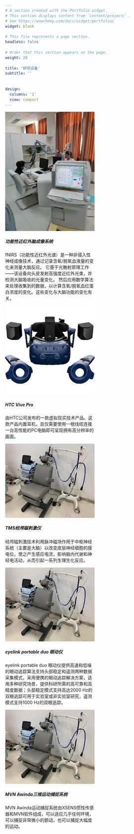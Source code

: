 ```yaml
---
# A section created with the Portfolio widget.
# This section displays content from `content/project/`.
# See https://wowchemy.com/docs/widget/portfolio/
widget: blank

# This file represents a page section.
headless: false

# Order that this section appears on the page.
weight: 20

title: '研究设备'
subtitle: ''


design:
  columns: '1'
  view: compact
---
```


<html>
<head>
<style>
<link rel="stylesheet" href="https://cdn.jsdelivr.net/npm/bootstrap@4.6.2/dist/css/bootstrap.min.css" integrity="sha384-xOolHFLEh07PJGoPkLv1IbcEPTNtaed2xpHsD9ESMhqIYd0nLMwNLD69Npy4HI+N" crossorigin="anonymous">
div{margin:24px;border:10;padding:10;};
.container1{
background-image:url('fnirs.jpg');
background-repeat:no-repeat;
background-position:left top;
margin-right:200px;

}
    .photo{
        float:left;
        width:100px;
        height:100px;
    }
    .intro{
        float:right;
        width:70%;
    }


</style>
</head>
<body>


<div class="card" style="width: 18rem;">
  <img class="card-img-top" src="fnirs.jpg" alt="Card image cap">
  <div class="card-body">
    <h5 class="card-title">功能性近红外脑成像系统</h5>
    <p class="card-text">fNIRS（功能性近红外光谱）是一种非侵入性神经成像技术，通过记录含氧/脱氧血液量的变化来测量大脑反应。 它基于光散射原理工作——该设备向头皮发射高强度近红外光束，并检测大脑吸收的光量变化。 然后应用数学算法来处理收集到的数据，以计算含氧/脱氧血红蛋白浓度的变化。这些变化与大脑功能的变化有关。</p>
  </div>
</div>

<div class="card" style="width: 18rem;">
  <img class="card-img-top" src="vive.jpg" alt="Card image cap">
  <div class="card-body">
    <h5 class="card-title">HTC Vive Pro</h5>
    <p class="card-text">由HTC公司发布的一款虚拟现实技术产品。这款产品内置耳机，且仅需要使用一根线缆连接一台高性能的PC电脑即可呈现拥有高分辨率的画面。</p>
  </div>
</div>


<div class="card" style="width: 18rem;">
  <img class="card-img-top" src="tms.jpg" alt="Card image cap">
  <div class="card-body">
    <h5 class="card-title">TMS经颅磁刺激仪</h5>
    <p class="card-text">经颅磁刺激技术利用脉冲磁场作用于中枢神经系统（主要是大脑）以改变皮层神经细胞的膜电位，使之产生感应电流，影响脑内代谢和神经电活动，从而引起一系列生理生化反应。</p>
  </div>
</div>


<div class="card" style="width: 18rem;">
  <img class="card-img-top" src="tms.jpg" alt="Card image cap">
  <div class="card-body">
    <h5 class="card-title">eyelink portable duo 眼动仪</h5>
    <p class="card-text">eyelink portable duo 眼动仪提供高速和低噪的眼动追踪算法支持头部稳定和遥测两种数据采集模式，采用便携的眼动追踪解决方案，适用多种研究场景，提供科研所需的高可靠和高精度数据；头部稳定模式支持高达2000 Hz的双眼追踪可用于实验室或非实验室研究，遥测模式支持1000 Hz的双眼追踪。</p>
  </div>
</div>


<div class="card" style="width: 18rem;">
  <img class="card-img-top" src="tms.jpg" alt="Card image cap">
  <div class="card-body">
    <h5 class="card-title">MVN Awinda三维运动捕捉系统</h5>
    <p class="card-text">MVN Awinda运动捕捉系统由XSENS惯性传感器和MVN软件组成，可以适应几乎任何环境，可以捕捉非常微小的颤动，也可以捕捉大幅度的运动。</p>
  </div>
</div>

</body>
</html>